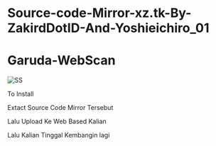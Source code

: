 # Source-code-Mirror-xz.tk-By-ZakirdDotID-And-Yoshieichiro_01

# Garuda-WebScan

![SS](https://image.ibb.co/btLZ2m/Screenshot_from_2017_11_15_16_40_18.png)

To Install

Extact Source Code Mirror Tersebut

Lalu Upload Ke Web Based Kalian

Lalu Kalian Tinggal Kembangin lagi

